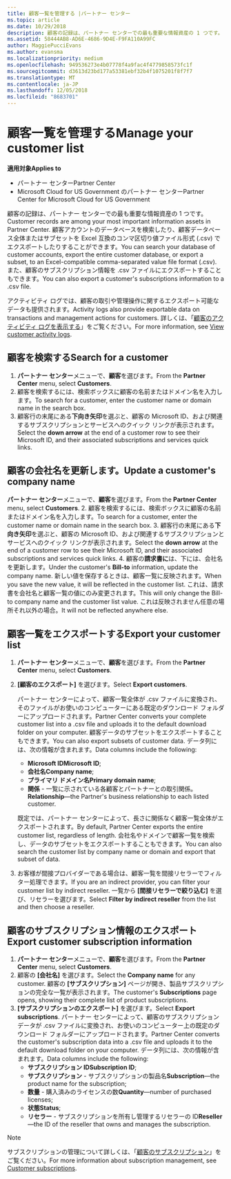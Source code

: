 ```yaml
---
title: 顧客一覧を管理する |パートナー センター
ms.topic: article
ms.date: 10/29/2018
description: 顧客の記録は、パートナー センターでの最も重要な情報資産の 1 つです。
ms.assetid: 58444AB8-AD6E-4686-9D4E-F9FA110A99FC
author: MaggiePucciEvans
ms.author: evansma
ms.localizationpriority: medium
ms.openlocfilehash: 949536273e4b07778f4a9fac4f4779858573fc1f
ms.sourcegitcommit: d3613d23bd177a53381ebf32b4f1075201f8f7f7
ms.translationtype: MT
ms.contentlocale: ja-JP
ms.lasthandoff: 12/05/2018
ms.locfileid: "8683701"
---
```

# <a name="manage-your-customer-list"></a><span data-ttu-id="b9359-103">顧客一覧を管理する</span><span class="sxs-lookup"><span data-stu-id="b9359-103">Manage your customer list</span></span>

**<span data-ttu-id="b9359-104">適用対象</span><span class="sxs-lookup"><span data-stu-id="b9359-104">Applies to</span></span>**

-  <span data-ttu-id="b9359-105">パートナー センター</span><span class="sxs-lookup"><span data-stu-id="b9359-105">Partner Center</span></span>
-  <span data-ttu-id="b9359-106">Microsoft Cloud for US Government のパートナー センター</span><span class="sxs-lookup"><span data-stu-id="b9359-106">Partner Center for Microsoft Cloud for US Government</span></span>


<span data-ttu-id="b9359-107">顧客の記録は、パートナー センターでの最も重要な情報資産の 1 つです。</span><span class="sxs-lookup"><span data-stu-id="b9359-107">Customer records are among your most important information assets in Partner Center.</span></span> <span data-ttu-id="b9359-108">顧客アカウントのデータベースを検索したり、顧客データベース全体またはサブセットを Excel 互換のコンマ区切り値ファイル形式 (.csv) でエクスポートしたりすることができます。</span><span class="sxs-lookup"><span data-stu-id="b9359-108">You can search your database of customer accounts, export the entire customer database, or export a subset, to an Excel-compatible comma-separated value file format (.csv).</span></span> <span data-ttu-id="b9359-109">また、顧客のサブスクリプション情報を .csv ファイルにエクスポートすることもできます。</span><span class="sxs-lookup"><span data-stu-id="b9359-109">You can also export a customer's subscriptions information to a .csv file.</span></span>

<span data-ttu-id="b9359-110">アクティビティ ログでは、顧客の取引や管理操作に関するエクスポート可能なデータも提供されます。</span><span class="sxs-lookup"><span data-stu-id="b9359-110">Activity logs also provide exportable data on transactions and management actions for customers.</span></span> <span data-ttu-id="b9359-111">詳しくは、「[顧客のアクティビティ ログを表示する](activity-logs.md)」をご覧ください。</span><span class="sxs-lookup"><span data-stu-id="b9359-111">For more information, see [View customer activity logs](activity-logs.md).</span></span>


## <a name="search-for-a-customer"></a><span data-ttu-id="b9359-112">顧客を検索する</span><span class="sxs-lookup"><span data-stu-id="b9359-112">Search for a customer</span></span>

1.  <span data-ttu-id="b9359-113">**パートナー センター**メニューで、**顧客**を選びます。</span><span class="sxs-lookup"><span data-stu-id="b9359-113">From the **Partner Center** menu, select **Customers**.</span></span>
2.  <span data-ttu-id="b9359-114">顧客を検索するには、検索ボックスに顧客の名前またはドメイン名を入力します。</span><span class="sxs-lookup"><span data-stu-id="b9359-114">To search for a customer, enter the customer name or domain name in the search box.</span></span>
3.  <span data-ttu-id="b9359-115">顧客行の末尾にある**下向き矢印**を選ぶと、顧客の Microsoft ID、および関連するサブスクリプションとサービスへのクイック リンクが表示されます。</span><span class="sxs-lookup"><span data-stu-id="b9359-115">Select the **down arrow** at the end of a customer row to see their Microsoft ID, and their associated subscriptions and services quick links.</span></span>

## <a name="update-a-customers-company-name"></a><span data-ttu-id="b9359-116">顧客の会社名を更新します。</span><span class="sxs-lookup"><span data-stu-id="b9359-116">Update a customer's company name</span></span>

<span data-ttu-id="b9359-117">**パートナー センター**メニューで、**顧客**を選びます。</span><span class="sxs-lookup"><span data-stu-id="b9359-117">From the **Partner Center** menu, select **Customers**.</span></span>
2.  <span data-ttu-id="b9359-118">顧客を検索するには、検索ボックスに顧客の名前またはドメイン名を入力します。</span><span class="sxs-lookup"><span data-stu-id="b9359-118">To search for a customer, enter the customer name or domain name in the search box.</span></span>
3.  <span data-ttu-id="b9359-119">顧客行の末尾にある**下向き矢印**を選ぶと、顧客の Microsoft ID、および関連するサブスクリプションとサービスへのクイック リンクが表示されます。</span><span class="sxs-lookup"><span data-stu-id="b9359-119">Select the **down arrow** at the end of a customer row to see their Microsoft ID, and their associated subscriptions and services quick links.</span></span>
4.  <span data-ttu-id="b9359-120">顧客の**請求書に**は、下には、会社名を更新します。</span><span class="sxs-lookup"><span data-stu-id="b9359-120">Under the customer's **Bill-to** information, update the company name.</span></span> <span data-ttu-id="b9359-121">新しい値を保存するときは、顧客一覧に反映されます。</span><span class="sxs-lookup"><span data-stu-id="b9359-121">When you save the new value, it will be reflected in the customer list.</span></span> <span data-ttu-id="b9359-122">これは、請求書を会社名と顧客一覧の値にのみ変更されます。</span><span class="sxs-lookup"><span data-stu-id="b9359-122">This will only change the Bill-to company name and the customer list value.</span></span> <span data-ttu-id="b9359-123">これは反映されません任意の場所それ以外の場合。</span><span class="sxs-lookup"><span data-stu-id="b9359-123">It will not be reflected anywhere else.</span></span>

## <a name="export-your-customer-list"></a><span data-ttu-id="b9359-124">顧客一覧をエクスポートする</span><span class="sxs-lookup"><span data-stu-id="b9359-124">Export your customer list</span></span>

1.  <span data-ttu-id="b9359-125">**パートナー センター**メニューで、**顧客**を選びます。</span><span class="sxs-lookup"><span data-stu-id="b9359-125">From the **Partner Center** menu, select **Customers**.</span></span>
2.  <span data-ttu-id="b9359-126">**[顧客のエクスポート]** を選びます。</span><span class="sxs-lookup"><span data-stu-id="b9359-126">Select **Export customers**.</span></span>

    <span data-ttu-id="b9359-127">パートナー センターによって、顧客一覧全体が .csv ファイルに変換され、そのファイルがお使いのコンピューターにある既定のダウンロード フォルダーにアップロードされます。</span><span class="sxs-lookup"><span data-stu-id="b9359-127">Partner Center converts your complete customer list into a .csv file and uploads it to the default download folder on your computer.</span></span> <span data-ttu-id="b9359-128">顧客データのサブセットをエクスポートすることもできます。</span><span class="sxs-lookup"><span data-stu-id="b9359-128">You can also export subsets of customer data.</span></span> <span data-ttu-id="b9359-129">データ列には、次の情報が含まれます。</span><span class="sxs-lookup"><span data-stu-id="b9359-129">Data columns include the following:</span></span>

    -   <span data-ttu-id="b9359-130">**Microsoft ID**</span><span class="sxs-lookup"><span data-stu-id="b9359-130">**Microsoft ID**;</span></span>
    -   <span data-ttu-id="b9359-131">**会社名**</span><span class="sxs-lookup"><span data-stu-id="b9359-131">**Company name**;</span></span>
    -   <span data-ttu-id="b9359-132">**プライマリ ドメイン名**</span><span class="sxs-lookup"><span data-stu-id="b9359-132">**Primary domain name**;</span></span>
    -   <span data-ttu-id="b9359-133">**関係** - 一覧に示されている各顧客とパートナーとの取引関係。</span><span class="sxs-lookup"><span data-stu-id="b9359-133">**Relationship**—the Partner's business relationship to each listed customer.</span></span>

    <span data-ttu-id="b9359-134">既定では、パートナー センターによって、長さに関係なく顧客一覧全体がエクスポートされます。</span><span class="sxs-lookup"><span data-stu-id="b9359-134">By default, Partner Center exports the entire customer list, regardless of length.</span></span> <span data-ttu-id="b9359-135">会社名やドメインで顧客一覧を検索し、データのサブセットをエクスポートすることもできます。</span><span class="sxs-lookup"><span data-stu-id="b9359-135">You can also search the customer list by company name or domain and export that subset of data.</span></span>

3.  <span data-ttu-id="b9359-136">お客様が間接プロバイダーである場合は、顧客一覧を間接リセラーでフィルター処理できます。</span><span class="sxs-lookup"><span data-stu-id="b9359-136">If you are an indirect provider, you can filter your customer list by indirect reseller.</span></span> <span data-ttu-id="b9359-137">一覧から **[間接リセラーで絞り込む]** を選び、リセラーを選びます。</span><span class="sxs-lookup"><span data-stu-id="b9359-137">Select **Filter by indirect reseller** from the list and then choose a reseller.</span></span>


## <a name="export-customer-subscription-information"></a><span data-ttu-id="b9359-138">顧客のサブスクリプション情報のエクスポート</span><span class="sxs-lookup"><span data-stu-id="b9359-138">Export customer subscription information</span></span>

1.  <span data-ttu-id="b9359-139">**パートナー センター**メニューで、**顧客**を選びます。</span><span class="sxs-lookup"><span data-stu-id="b9359-139">From the **Partner Center** menu, select **Customers**.</span></span>
2.  <span data-ttu-id="b9359-140">顧客の **[会社名]** を選びます。</span><span class="sxs-lookup"><span data-stu-id="b9359-140">Select the **Company name** for any customer.</span></span> <span data-ttu-id="b9359-141">顧客の **[サブスクリプション]** ページが開き、製品サブスクリプションの完全な一覧が表示されます。</span><span class="sxs-lookup"><span data-stu-id="b9359-141">The customer's **Subscriptions** page opens, showing their complete list of product subscriptions.</span></span>
3.  <span data-ttu-id="b9359-142">**[サブスクリプションのエクスポート]** を選びます。</span><span class="sxs-lookup"><span data-stu-id="b9359-142">Select **Export subscriptions**.</span></span> <span data-ttu-id="b9359-143">パートナー センターによって、顧客のサブスクリプション データが .csv ファイルに変換され、お使いのコンピューター上の既定のダウンロード フォルダーにアップロードされます。</span><span class="sxs-lookup"><span data-stu-id="b9359-143">Partner Center converts the customer's subscription data into a .csv file and uploads it to the default download folder on your computer.</span></span> <span data-ttu-id="b9359-144">データ列には、次の情報が含まれます。</span><span class="sxs-lookup"><span data-stu-id="b9359-144">Data columns include the following:</span></span>
    -   <span data-ttu-id="b9359-145">**サブスクリプション ID**</span><span class="sxs-lookup"><span data-stu-id="b9359-145">**Subscription ID**;</span></span>
    -   <span data-ttu-id="b9359-146">**サブスクリプション** - サブスクリプションの製品名</span><span class="sxs-lookup"><span data-stu-id="b9359-146">**Subscription**—the product name for the subscription;</span></span>
    -   <span data-ttu-id="b9359-147">**数量** - 購入済みのライセンスの数</span><span class="sxs-lookup"><span data-stu-id="b9359-147">**Quantity**—number of purchased licenses;</span></span>
    -   <span data-ttu-id="b9359-148">**状態**</span><span class="sxs-lookup"><span data-stu-id="b9359-148">**Status**;</span></span>
    -   <span data-ttu-id="b9359-149">**リセラー** - サブスクリプションを所有し管理するリセラーの ID</span><span class="sxs-lookup"><span data-stu-id="b9359-149">**Reseller**—the ID of the reseller that owns and manages the subscription.</span></span>

> [!NOTE]  
> <span data-ttu-id="b9359-150">サブスクリプションの管理について詳しくは、「[顧客のサブスクリプション](customer-subscriptions.md)」をご覧ください。</span><span class="sxs-lookup"><span data-stu-id="b9359-150">For more information about subscription management, see [Customer subscriptions](customer-subscriptions.md).</span></span>

     

 

 




